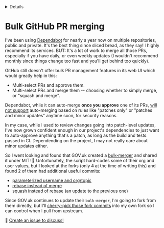 <details>

```yaml
summary: 'Merging GitHub PRs in bulk'
updated: '2020/07/13'
```
</details>

# Bulk GitHub PR merging

I've been using [Dependabot](https://dependabot.com/) for nearly a year now on multiple repositories, public and private. It's the best thing since sliced bread, as they say! I highly recommend its services. BUT: It's a lot of work to merge all those PRs, especially if you have daily, or even weekly updates (I wouldn't recommend monthly since things change too fast and you'll get behind too quickly). 

GitHub still doesn't offer bulk PR management features in its web UI which would greatly help in this:
-   Multi-select PRs and approve them.
-   Multi-select PRs and merge them -- choosing whether to simply merge, or "squash and merge".

Dependabot, while it can auto-merge __once you approve__ one of its PRs, [will not support](https://github.com/dependabot/feedback/issues/949#issuecomment-640918321) auto-merging based on rules like "patches only" or "patches and minor updates" anytime soon, for security reasons.

In my case, while I used to review changes going into patch-level updates, I've now grown confident enough in our project's dependencies to just want to auto-approve anything that's a patch, as long as the build and tests passed in CI. Dependending on the project, I may not really care about minor updates either.

So I went looking and found that GOV.uk created a [bulk-merger](https://github.com/alphagov/bulk-merger) and shared it under MIT! 🎉 Unfortunately, the script hard-codes some of their org and user values, but I looked at the forks (only 4 at the time of writing this) and found 2 of them had additional useful commits:
-   [parameterized username and org/topic](https://github.com/deanwilson/bulk-merger/commit/d85b75563b1be5c59a74f7902fefec5339ac6c68)
-   [rebase instead of merge](https://github.com/dhlparcel/bulk-merger/commit/b1926b9bf169427d49435defc53e3449c5c10475)
-   [squash instead of rebase](https://github.com/dhlparcel/bulk-merger/commit/b414ba7527c3ee500cc38a875b9b7e890c1625c0) (an update to the previous one)

Since GOV.uk continues to update their `bulk-merger`, I'm going to fork from them directly, but I'll [cherry-pick those fork commits](https://stackoverflow.com/a/5120074/6465363) into my own fork so I can control when I pull from upstream.

💬 [Create an issue to discuss!](https://github.com/stefcameron/website/issues/new?title=bulk-github-pr-merging&template=blog-post-discussion.md&labels=discussion)
